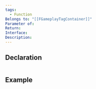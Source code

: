 ```yaml
---
tags:
  - Function
Belongs to: "[[FGameplayTagContainer]]"
Parameter of: 
Return: 
Interface: 
Description:
---
```


## Declaration

```cpp
```

## Example

```cpp
```